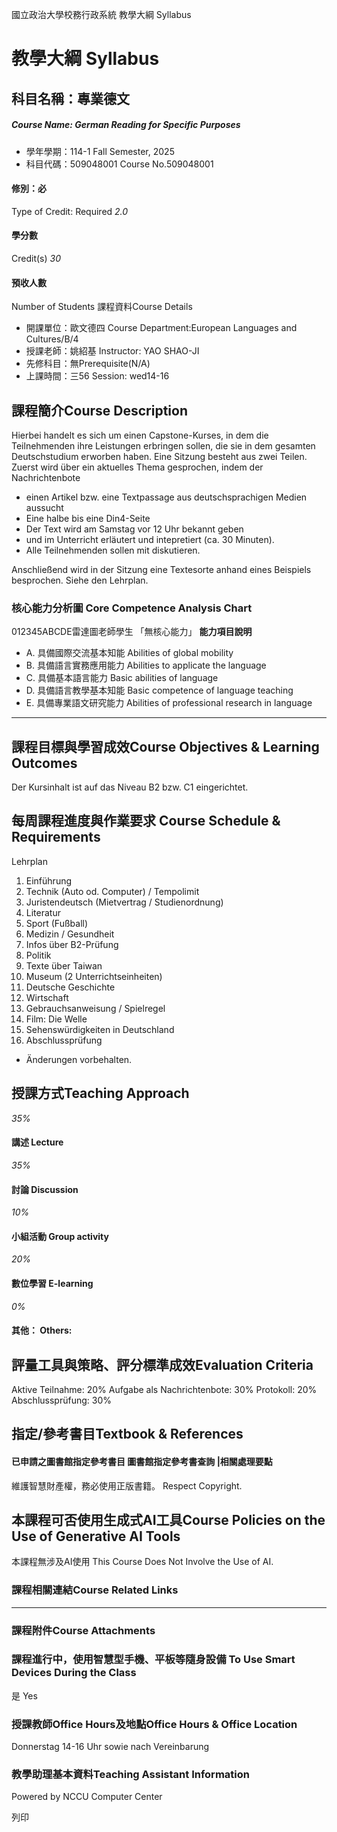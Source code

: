 國立政治大學校務行政系統 教學大綱 Syllabus
# 教學大綱 Syllabus
##  科目名稱：專業德文 
#####  Course Name: German Reading for Specific Purposes
  * 學年學期：114-1 Fall Semester, 2025 
  * 科目代碼：509048001 Course No.509048001


#### 修別：必
Type of Credit: Required 
_2.0_
#### 學分數
Credit(s)
_30_
#### 預收人數
Number of Students
課程資料Course Details
  * 開課單位：歐文德四 Course Department:European Languages and Cultures/B/4 
  * 授課老師：姚紹基 Instructor: YAO SHAO-JI 
  * 先修科目：無Prerequisite(N/A)
  * 上課時間：三56 Session: wed14-16


##  課程簡介Course Description
Hierbei handelt es sich um einen Capstone-Kurses, in dem die Teilnehmenden ihre Leistungen erbringen sollen, die sie in dem gesamten Deutschstudium erworben haben. 
Eine Sitzung besteht aus zwei Teilen. Zuerst wird über ein aktuelles Thema gesprochen, indem der Nachrichtenbote
  * einen Artikel bzw. eine Textpassage aus deutschsprachigen Medien aussucht
  * Eine halbe bis eine Din4-Seite
  * Der Text wird am Samstag vor 12 Uhr bekannt geben
  * und im Unterricht erläutert und intepretiert (ca. 30 Minuten). 
  * Alle Teilnehmenden sollen mit diskutieren. 


Anschließend wird in der Sitzung eine Textesorte anhand eines Beispiels besprochen. Siehe den Lehrplan. 
###  核心能力分析圖 Core Competence Analysis Chart
012345ABCDE雷達圖老師學生
「無核心能力」 
**能力項目說明**
  * A. 具備國際交流基本知能 Abilities of global mobility
  * B. 具備語言實務應用能力 Abilities to applicate the language
  * C. 具備基本語言能力 Basic abilities of language
  * D. 具備語言教學基本知能 Basic competence of language teaching
  * E. 具備專業語文研究能力 Abilities of professional research in language


* * *
##  課程目標與學習成效Course Objectives & Learning Outcomes 
Der Kursinhalt ist auf das Niveau B2 bzw. C1 eingerichtet. 
##  每周課程進度與作業要求 Course Schedule & Requirements
Lehrplan
  1. Einführung
  2. Technik (Auto od. Computer) / Tempolimit
  3. Juristendeutsch (Mietvertrag / Studienordnung)
  4. Literatur
  5. Sport (Fußball)
  6. Medizin / Gesundheit
  7. Infos über B2-Prüfung
  8. Politik
  9. Texte über Taiwan
  10. Museum (2 Unterrichtseinheiten) 
  11. Deutsche Geschichte
  12. Wirtschaft
  13. Gebrauchsanweisung / Spielregel
  14. Film: Die Welle
  15. Sehenswürdigkeiten in Deutschland
  16. Abschlussprüfung


* Änderungen vorbehalten. 
##  授課方式Teaching Approach
_35%_
####  講述 Lecture
_35%_
####  討論 Discussion
_10%_
####  小組活動 Group activity
_20%_
####  數位學習 E-learning
_0%_
####  其他： Others:
##  評量工具與策略、評分標準成效Evaluation Criteria
Aktive Teilnahme: 20%
Aufgabe als Nachrichtenbote: 30%
Protokoll: 20%
Abschlussprüfung: 30% 
##  指定/參考書目Textbook & References
####  已申請之圖書館指定參考書目  圖書館指定參考書查詢 |相關處理要點
維護智慧財產權，務必使用正版書籍。 Respect Copyright.
##  本課程可否使用生成式AI工具Course Policies on the Use of Generative AI Tools
本課程無涉及AI使用 This Course Does Not Involve the Use of AI.
###  課程相關連結Course Related Links
* * *
###  課程附件Course Attachments
###  課程進行中，使用智慧型手機、平板等隨身設備 To Use Smart Devices During the Class
是  Yes
###  授課教師Office Hours及地點Office Hours & Office Location
Donnerstag 14-16 Uhr sowie nach Vereinbarung 
###  教學助理基本資料Teaching Assistant Information
Powered by NCCU Computer Center
  
列印
